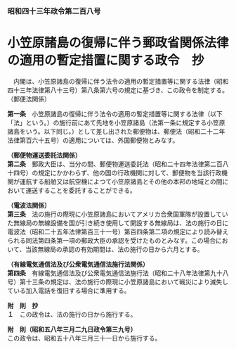 ### 昭和四十三年政令第二百八号  
# 小笠原諸島の復帰に伴う郵政省関係法律の適用の暫定措置に関する政令　抄  
　内閣は、小笠原諸島の復帰に伴う法令の適用の暫定措置等に関する法律（昭和四十三年法律第八十三号）第八条第六号の規定に基づき、この政令を制定する。  
（郵便法関係）  
  
  
**第一条**　小笠原諸島の復帰に伴う法令の適用の暫定措置等に関する法律（以下「法」という。）の施行前にあて先地を小笠原諸島（法第一条に規定する小笠原諸島をいう。以下同じ。）として差し出された郵便物は、郵便法（昭和二十二年法律第百六十五号）の適用については、外国郵便物とみなす。  
  
**（郵便物運送委託法関係）**  
**第二条**　郵政大臣は、当分の間、郵便物運送委託法（昭和二十四年法律第二百八十四号）の規定にかかわらず、他の国の行政機関に対して、郵便物を当該行政機関が運航する船舶又は航空機によつて小笠原諸島とその他の本邦の地域との間において運送することを委託することができる。  
  
**（電波法関係）**  
**第三条**　法の施行の際現に小笠原諸島においてアメリカ合衆国軍隊が設置していた無線局の無線設備を国が引き続き使用して開設する無線局は、法の施行の日に電波法（昭和二十五年法律第百三十一号）第百四条第二項の規定により読み替えられる同法第四条第一項の郵政大臣の承認を受けたものとみなす。この場合において、当該無線局の承認の有効期間は、法の施行の日から六月とする。  
  
**（有線電気通信法及び公衆電気通信法施行法関係）**  
**第四条**　有線電気通信法及び公衆電気通信法施行法（昭和二十八年法律第九十八号）第十三条の規定は、法の施行の際現に小笠原諸島において戦災により滅失している加入電話を復旧する場合に準用する。  
  
**附　則　抄**  
**１**　この政令は、法の施行の日から施行する。  
  
**附　則（昭和五八年三月二九日政令第三九号）**  
この政令は、昭和五十八年三月三十一日から施行する。  
  
